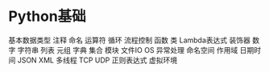 # Python基础

基本数据类型
注释
命名
运算符
循环
流程控制
函数
类
Lambda表达式
装饰器
数字
字符串
列表
元组
字典
集合
模块
文件IO
OS
异常处理
命名空间
作用域
日期时间
JSON
XML
多线程
TCP
UDP
正则表达式
虚拟环境

